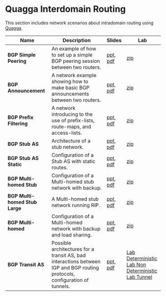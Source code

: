 # Quagga Interdomain Routing
This section includes network scenarios about intradomain routing using [Quagga](https://www.nongnu.org/quagga/docs.html).


| Name                           | Description                                                                                                               | Slides                                                                                                                                                             | Lab                                                                                                                                                                                                                                                                                             |
|--------------------------------|---------------------------------------------------------------------------------------------------------------------------|--------------------------------------------------------------------------------------------------------------------------------------------------------------------|-------------------------------------------------------------------------------------------------------------------------------------------------------------------------------------------------------------------------------------------------------------------------------------------------|
| **BGP Simple Peering**         | An example of how to set up a simple BGP peering session between two routers.                                             | [ppt](bgp-simple-peering/021-kathara-lab_bgp-simple-peering.ppt), [pdf](bgp-simple-peering/021-kathara-lab_bgp-simple-peering.pdf)                                 | [zip](bgp-simple-peering/kathara-lab_bgp-simple-peering.zip)                                                                                                                                                                                                                                    |
| **BGP Announcement**           | A network example showing how to make basic BGP announcements between two routers.                                        | [ppt](bgp-announcement/022-kathara-lab_bgp-announcement.ppt), [pdf](bgp-announcement/022-kathara-lab_bgp-announcement.pdf)                                         | [zip](bgp-announcement/kathara-lab_bgp-announcement.zip)                                                                                                                                                                                                                                        |
| **BGP Prefix Filtering**       | A network introducing to the use of prefix-lists, route-maps, and access-lists.                                           | [ppt](bgp-prefix-filtering/023-kathara-lab_bgp-prefix-filtering.ppt), [pdf](bgp-prefix-filtering/023-kathara-lab_bgp-prefix-filtering.pdf)                         | [zip](bgp-prefix-filtering/kathara-lab_bgp-prefix-filtering.zip)                                                                                                                                                                                                                                |
| **BGP Stub AS**                | Architecture of a stub network.                                                                                            | [ppt](bgp-stub-as/024-kathara-lab_bgp-stub-as.ppt), [pdf](bgp-stub-as/024-kathara-lab_bgp-stub-as.pdf)                                                             | [zip](bgp-stub-as/kathara-lab_bgp-stub-as.zip)                                                                                                                                                                                                                                                  |
| **BGP Stub AS Static**         | Configuration of a Stub AS with static routes.                                                                             | [ppt](bgp-stub-as-static/025-kathara-lab_bgp-stub-as-static.ppt), [pdf](bgp-stub-as-static/025-kathara-lab_bgp-stub-as-static.pdf)                                 | [zip](bgp-stub-as-static/kathara-lab_bgp-stub-as-static.zip)                                                                                                                                                                                                                                    |
| **BGP Multi-homed Stub**       | Configuration of a Multi-homed stub network with backup.                                                                   | [ppt](bgp-multi-homed-stub/026-kathara-lab_bgp-multi-homed-stub.ppt), [pdf](bgp-multi-homed-stub/026-kathara-lab_bgp-multi-homed-stub.pdf)                         | [zip](bgp-multi-homed-stub/kathara-lab_bgp-multi-homed-stub.zip)                                                                                                                                                                                                                                |
| **BGP Multi-homed Stub Large** | A Multi-homed stub network running RIP.                                                                                    | [ppt](bgp-multi-homed-stub-large/027-kathara-lab_bgp-multi-homed-stub-large.ppt), [pdf](bgp-multi-homed-stub-large/027-kathara-lab_bgp-multi-homed-stub-large.pdf) | [zip](bgp-multi-homed-stub-large/kathara-lab_bgp-multi-homed-stub-large.zip)                                                                                                                                                                                                                    |
| **BGP Multi-homed**            | Configuration of a Multi-homed network with backup and load sharing.                                                       | [ppt](bgp-multi-homed/028-kathara-lab_bgp-multi-homed.ppt), [pdf](bgp-multi-homed/028-kathara-lab_bgp-multi-homed.pdf)                                             | [zip](bgp-multi-homed/kathara-lab_bgp-multi-homed.zip)                                                                                                                                                                                                                                          |
| **BGP Transit AS**             | Possible architectures for a transit AS, bad interactions between IGP and BGP routing protocols, configuration of tunnels. | [ppt](bgp-transit-as/031-kathara-lab_bgp-transit-as.ppt), [pdf](bgp-transit-as/031-kathara-lab_bgp-transit-as.pdf)                                                 | [Lab Deterministic](bgp-transit-as/kathara-lab_bgp-transit-as-redistribute-bgp-deterministic.zip) <br />[Lab Non Deterministic](bgp-transit-as/kathara-lab_bgp-transit-as-redistribute-bgp-nondeterministic.zip) <br /> [Lab Tunnel](bgp-transit-as/kathara-lab_bgp-transit-as-tunnel-ipip.zip) |
